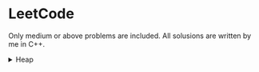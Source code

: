 # LeetCode
Only medium or above problems are included. All solusions are written by me in C++. 
<details>
  <summary>Heap</summary>
  <ul style="list-style-type:none;">
<li>:red_circle: <a href="https://github.com/ge-wu/LeetCode/blob/main/Heap/0023.Merge_k_Sorted_Lists.cpp">23. Merge k Sorted Lists<</a> </li>
<li>:full_moon:  <a href="https://github.com/ge-wu/LeetCode/blob/main/Heap/0215.Kth_Largest_Element_in_an_Array.cpp">215. Kth Largest Element in an Array </a> </li>
<li>:full_moon:  <a href="https://github.com/ge-wu/LeetCode/blob/main/Heap/0313.Super_Ugly_Number.cpp">313. Super Ugly Number</a> </li>
<li>:full_moon:  <a href="https://github.com/ge-wu/LeetCode/blob/main/Heap/0347.Top_K_Frequent_Elements.cpp">347. Top K Frequent Elements</a> </li>
<li>:full_moon:  <a href="https://github.com/ge-wu/LeetCode/blob/main/Heap/0373.Find_K_Pairs_with_Smallest_Sums.cpp">373. Find K Pairs with Smallest Sums</a> </li>
<li>:full_moon:  <a href="https://github.com/ge-wu/LeetCode/blob/main/Heap/0451.Sort_Characters_By_Frequency.cpp">  451. Sort Characters By Frequency</a></li>
<li>:red_circle: <a href="https://github.com/ge-wu/LeetCode/blob/main/Heap/0502.IPO.cpp">502. IPO</a> </li>
<li>:full_moon:  <a href="https://github.com/ge-wu/LeetCode/blob/main/Heap/0973.K_Closest_Points_to_Origin.cpp"> 973. K Closest Points to Origin</a></li>
<li>:full_moon:  <a href="https://github.com/ge-wu/LeetCode/blob/main/Heap/1054.Distant_Barcodes.cpp"> 1054. Distant Barcodes</a></li>
<li>:full_moon:  <a href="https://github.com/ge-wu/LeetCode/blob/main/Heap/1792.Maximum_Average_Pass_Ratio.cpp"> 1792. Maximum Average Pass Ratio</a></li>
<li>:full_moon:  <a href="https://github.com/ge-wu/LeetCode/blob/main/Heap/1801.Number_of_Orders_in_the_Backlog.cpp">1801. Number of Orders in the Backlog</a> </li>
  </ul>
</details>

